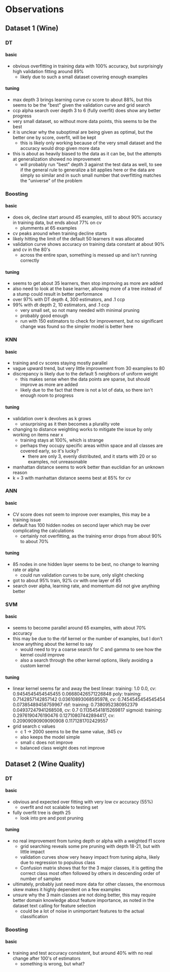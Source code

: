 # Observations

## Dataset 1 (Wine)

### DT

#### basic

- obvious overfitting in training data with 100% accuracy,
but surprisingly high validation fitting around 89%
    - likely due to such a small dataset covering enough examples

#### tuning

- max depth 3 brings learning curve cv score to about 88%, but this seems to be the "best" given the validation curve and grid search
- ccp alpha search over depth 3 to 6 (fully overfit) does show any better progress
- very small dataset, so without more data points, this seems to be the best
- it is unclear why the suboptimal are being given as optimal, but the better one by score, overfit, will be kept
    - this is likely only working because of the very small dataset and the accuracy would drop given more data
- this is about as heavily biased to the data as it can be, but the attempts at generalization showed no improvement
    - will probably run "best" depth 3 against the test data as well, to see if the general rule to generalize a bit applies here
    or the data are simply so similar and in such small number that overfitting matches the "universe" of the problem

### Boosting

#### basic

- does ok, decline start around 45 examples, still to about 90% accuracy in training data, but ends about 77% on cv
    - plumments at 65 examples
- cv peaks around when training decline starts
- likely hitting the limit of the default 50 learners it was allocated
- validation curve shows accuracy on training data constant at about 90% and cv in the 80's
    - across the entire span, something is messed up and isn't running correctly

#### tuning

- seems to get about 35 learners, then stop improving as more are added
- also need to look at the base learner, allowing more of a tree instead of a stump could result in better performance
- over 97% with DT depth 4, 300 estimators, and .1 ccp
- 99% with dt depth 2, 10 estimators, and .1 ccp
    - very small set, so not many needed with minimal pruning
    - probably good enough
    - run with 150 estimators to check for improvement, but no significant change was found so the simpler model is better here

### KNN

#### basic

- training and cv scores staying mostly parallel
- vague upward trend, but very little improvement from 30 examples to 80
- discrepancy is likely due to the default 5 neighbors of uniform weight
    - this makes sense when the data points are sparse, but should improve as more are added
    - likely due to the fact that there is not a lot of data, so there isn't enough room to progress

#### tuning

- validation over k devolves as k grows
    - unsurprising as it then becomes a plurality vote
- changing to distance weighting works to mitigate the issue by only working on items near x
    - training stays at 100%, which is strange
    - perhaps they occupy specific areas within space and all classes are covered early, so it's lucky?
        - there are only 3, evenly distributed, and it starts with 20 or so examples, not unreasonable
- manhattan distance seems to work better than euclidian for an unknown reason
- k = 3 with manhattan distance seems best at 85% for cv

### ANN

#### basic

- CV score does not seem to improve over examples, this may be a training issue
- default has 100 hidden nodes on second layer which may be over complicating the calculations
    - certainly not overfitting, as the training error drops from about 90% to about 70%

#### tuning

- 85 nodes in one hidden layer seems to be best, no change to learning rate or alpha
    - could run validation curves to be sure, only slight checking
- got to about 95% train, 92% cv with one layer of 85
- search over alpha, learning rate, and momentum did not give anything better

### SVM

#### basic

- seems to become parallel around 65 examples, with about 70% accuracy
- this may be due to the rbf kernel or the number of examples, but I don't know anything about the kernel to say
    - would need to try a coarse search for C and gamma to see how the kernel could improve
    - also a search through the other kernel options, likely avoiding a custom kernel

#### tuning

- linear kernel seems far and away the best
linear: training: 1.0 0.0, cv: 0.9454545454545455 0.06680426571226848
poly: training: 0.7142857142857142 0.03610893068595978, cv: 0.7454545454545454 0.07385489458759967
rbf: training: 0.7380952380952379 0.04937247941268508, cv: 0.7 0.11354541815269817
sigmoid: training: 0.2976190476190476 0.12710807442894417, cv: 0.20909090909090908 0.1171281702429557
- grid search c values
     - c 1 -> 2000 seems to be the same value, .945 cv
     - also keeps the model simple
     - small c does not improve
     - balanced class weight does not improve

## Dataset 2 (Wine Quality)

### DT

#### basic

- obvious and expected over fitting with very low
cv accuracy (55%)
  - overfit and not scalable to testing set
- fully overfit tree is depth 25
    - look into pre and post pruning

#### tuning

- no real improvement from tuning depth or alpha with a weighted f1 score
    - grid searching reveals some pre pruning with depth 18-21, but with little impact
    - validation curves show very heavy impact from tuning alpha, likely due to regression to populous class
    - Confusion matrix shows that for the 3 major classes, it is getting the correct class most often
    followed by others in descending order of number of samples
- ultimately, probably just need more data for other classes, the enormous skew makes it highly dependent on a few examples
- unsure why the 3 main classes are not doing better, this may require better domain knowledge about feature importance,
as noted in the dataset text calling for feature selection
    - could be a lot of noise in unimportant features to the actual classification 

### Boosting

#### basic

- training and test accuracy consistent, but around 40% with no real change after 100's of estimators
    - something is wrong, but what? 